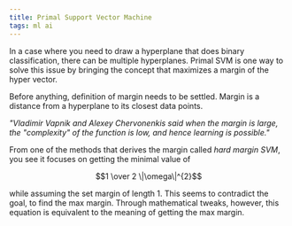 ```yaml
---
title: Primal Support Vector Machine
tags: ml ai
---
```


In a case where you need to draw a hyperplane that does
binary classification, there can be multiple hyperplanes.
Primal SVM is one way to solve this issue by bringing the
concept that maximizes a margin of the hyper vector.

Before anything, definition of margin needs to be settled.
Margin is a distance from a hyperplane to its closest data points.

_"Vladimir Vapnik and Alexey Chervonenkis said when the margin
is large, the "complexity" of the function is low, and hence learning
is possible."_

From one of the methods that derives the margin called
_hard margin SVM_, you see it focuses on getting the
minimal value of

$$1 \over 2 \|\omega\|^{2}$$

while assuming the set margin of length 1.
This seems to contradict the goal, to find the max
margin. Through mathematical tweaks, however, this
equation is equivalent to the meaning of getting
the max margin.
